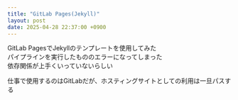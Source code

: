 ```yaml
---
title: "GitLab Pages(Jekyll)"
layout: post
date: 2025-04-28 22:37:00 +0900
---
```


GitLab PagesでJekyllのテンプレートを使用してみた  
パイプラインを実行したもののエラーになってしまった  
依存関係が上手くいっていないらしい  

仕事で使用するのはGitLabだが、ホスティングサイトとしての利用は一旦パスする  
